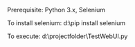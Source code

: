 Prerequisite: 
Python 3.x, Selenium

To install selenium:
d:\pip install selenium

To execute:
d:\projectfolder\TestWebUI.py
